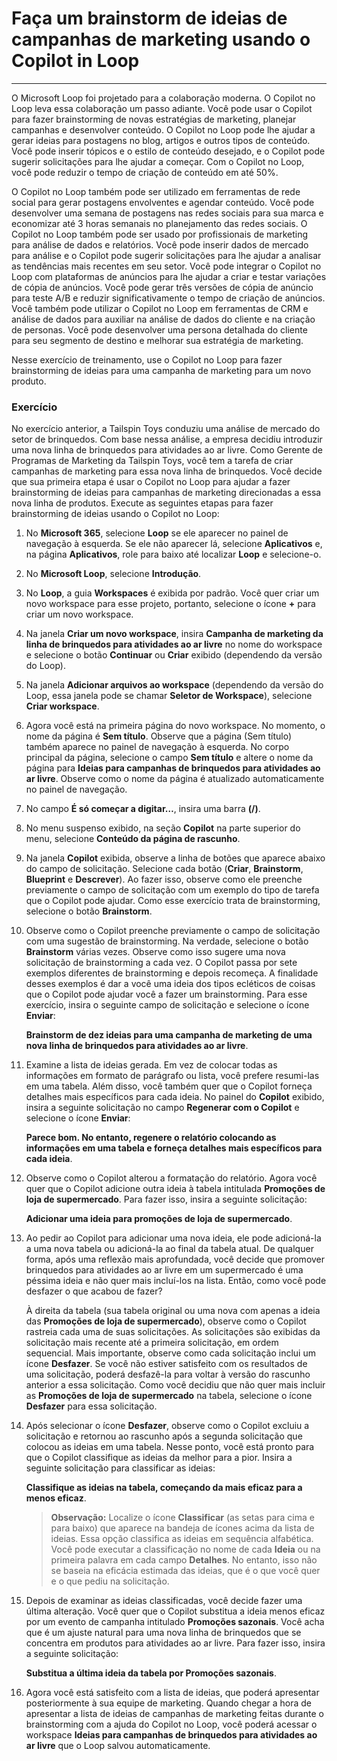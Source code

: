 # Faça um brainstorm de ideias de campanhas de marketing usando o Copilot in Loop
---
O Microsoft Loop foi projetado para a colaboração moderna. O Copilot no Loop leva essa colaboração um passo adiante. Você pode usar o Copilot para fazer brainstorming de novas estratégias de marketing, planejar campanhas e desenvolver conteúdo. O Copilot no Loop pode lhe ajudar a gerar ideias para postagens no blog, artigos e outros tipos de conteúdo. Você pode inserir tópicos e o estilo de conteúdo desejado, e o Copilot pode sugerir solicitações para lhe ajudar a começar. Com o Copilot no Loop, você pode reduzir o tempo de criação de conteúdo em até 50%.

O Copilot no Loop também pode ser utilizado em ferramentas de rede social para gerar postagens envolventes e agendar conteúdo. Você pode desenvolver uma semana de postagens nas redes sociais para sua marca e economizar até 3 horas semanais no planejamento das redes sociais. O Copilot no Loop também pode ser usado por profissionais de marketing para análise de dados e relatórios. Você pode inserir dados de mercado para análise e o Copilot pode sugerir solicitações para lhe ajudar a analisar as tendências mais recentes em seu setor. Você pode integrar o Copilot no Loop com plataformas de anúncios para lhe ajudar a criar e testar variações de cópia de anúncios. Você pode gerar três versões de cópia de anúncio para teste A/B e reduzir significativamente o tempo de criação de anúncios. Você também pode utilizar o Copilot no Loop em ferramentas de CRM e análise de dados para auxiliar na análise de dados do cliente e na criação de personas. Você pode desenvolver uma persona detalhada do cliente para seu segmento de destino e melhorar sua estratégia de marketing.

Nesse exercício de treinamento, use o Copilot no Loop para fazer brainstorming de ideias para uma campanha de marketing para um novo produto.

### Exercício

No exercício anterior, a Tailspin Toys conduziu uma análise de mercado do setor de brinquedos. Com base nessa análise, a empresa decidiu introduzir uma nova linha de brinquedos para atividades ao ar livre. Como Gerente de Programas de Marketing da Tailspin Toys, você tem a tarefa de criar campanhas de marketing para essa nova linha de brinquedos. Você decide que sua primeira etapa é usar o Copilot no Loop para ajudar a fazer brainstorming de ideias para campanhas de marketing direcionadas a essa nova linha de produtos. Execute as seguintes etapas para fazer brainstorming de ideias usando o Copilot no Loop:

1.  No **Microsoft 365**, selecione **Loop** se ele aparecer no painel de navegação à esquerda. Se ele não aparecer lá, selecione **Aplicativos** e, na página **Aplicativos**, role para baixo até localizar **Loop** e selecione-o.
2.  No **Microsoft Loop**, selecione **Introdução**.
3.  No **Loop**, a guia **Workspaces** é exibida por padrão. Você quer criar um novo workspace para esse projeto, portanto, selecione o ícone **+** para criar um novo workspace.
4.  Na janela **Criar um novo workspace**, insira **Campanha de marketing da linha de brinquedos para atividades ao ar livre** no nome do workspace e selecione o botão **Continuar** ou **Criar** exibido (dependendo da versão do Loop).
5.  Na janela **Adicionar arquivos ao workspace** (dependendo da versão do Loop, essa janela pode se chamar **Seletor de Workspace**), selecione **Criar workspace**.
6.  Agora você está na primeira página do novo workspace. No momento, o nome da página é **Sem título**. Observe que a página (Sem título) também aparece no painel de navegação à esquerda. No corpo principal da página, selecione o campo **Sem título** e altere o nome da página para **Ideias para campanhas de brinquedos para atividades ao ar livre**. Observe como o nome da página é atualizado automaticamente no painel de navegação.
7.  No campo **É só começar a digitar…**, insira uma barra **(/)**.
8.  No menu suspenso exibido, na seção **Copilot** na parte superior do menu, selecione **Conteúdo da página de rascunho**.
9.  Na janela **Copilot** exibida, observe a linha de botões que aparece abaixo do campo de solicitação. Selecione cada botão (**Criar**, **Brainstorm**, **Blueprint** e **Descrever**). Ao fazer isso, observe como ele preenche previamente o campo de solicitação com um exemplo do tipo de tarefa que o Copilot pode ajudar. Como esse exercício trata de brainstorming, selecione o botão **Brainstorm**.
10. Observe como o Copilot preenche previamente o campo de solicitação com uma sugestão de brainstorming. Na verdade, selecione o botão **Brainstorm** várias vezes. Observe como isso sugere uma nova solicitação de brainstorming a cada vez. O Copilot passa por sete exemplos diferentes de brainstorming e depois recomeça. A finalidade desses exemplos é dar a você uma ideia dos tipos ecléticos de coisas que o Copilot pode ajudar você a fazer um brainstorming. Para esse exercício, insira o seguinte campo de solicitação e selecione o ícone **Enviar**:
    
    **Brainstorm de dez ideias para uma campanha de marketing de uma nova linha de brinquedos para atividades ao ar livre**.
11. Examine a lista de ideias gerada. Em vez de colocar todas as informações em formato de parágrafo ou lista, você prefere resumi-las em uma tabela. Além disso, você também quer que o Copilot forneça detalhes mais específicos para cada ideia. No painel do **Copilot** exibido, insira a seguinte solicitação no campo **Regenerar com o Copilot** e selecione o ícone **Enviar**:
    
    **Parece bom. No entanto, regenere o relatório colocando as informações em uma tabela e forneça detalhes mais específicos para cada ideia**.
12. Observe como o Copilot alterou a formatação do relatório. Agora você quer que o Copilot adicione outra ideia à tabela intitulada **Promoções de loja de supermercado**. Para fazer isso, insira a seguinte solicitação:
    
    **Adicionar uma ideia para promoções de loja de supermercado**.
13. Ao pedir ao Copilot para adicionar uma nova ideia, ele pode adicioná-la a uma nova tabela ou adicioná-la ao final da tabela atual. De qualquer forma, após uma reflexão mais aprofundada, você decide que promover brinquedos para atividades ao ar livre em um supermercado é uma péssima ideia e não quer mais incluí-los na lista. Então, como você pode desfazer o que acabou de fazer?
    
    À direita da tabela (sua tabela original ou uma nova com apenas a ideia das **Promoções de loja de supermercado**), observe como o Copilot rastreia cada uma de suas solicitações. As solicitações são exibidas da solicitação mais recente até a primeira solicitação, em ordem sequencial. Mais importante, observe como cada solicitação inclui um ícone **Desfazer**. Se você não estiver satisfeito com os resultados de uma solicitação, poderá desfazê-la para voltar à versão do rascunho anterior a essa solicitação. Como você decidiu que não quer mais incluir as **Promoções de loja de supermercado** na tabela, selecione o ícone **Desfazer** para essa solicitação.
14. Após selecionar o ícone **Desfazer**, observe como o Copilot excluiu a solicitação e retornou ao rascunho após a segunda solicitação que colocou as ideias em uma tabela. Nesse ponto, você está pronto para que o Copilot classifique as ideias da melhor para a pior. Insira a seguinte solicitação para classificar as ideias:
    
    **Classifique as ideias na tabela, começando da mais eficaz para a menos eficaz**.
    
    > **Observação:** Localize o ícone **Classificar** (as setas para cima e para baixo) que aparece na bandeja de ícones acima da lista de ideias. Essa opção classifica as ideias em sequência alfabética. Você pode executar a classificação no nome de cada **Ideia** ou na primeira palavra em cada campo **Detalhes**. No entanto, isso não se baseia na eficácia estimada das ideias, que é o que você quer e o que pediu na solicitação.
15. Depois de examinar as ideias classificadas, você decide fazer uma última alteração. Você quer que o Copilot substitua a ideia menos eficaz por um evento de campanha intitulado **Promoções sazonais**. Você acha que é um ajuste natural para uma nova linha de brinquedos que se concentra em produtos para atividades ao ar livre. Para fazer isso, insira a seguinte solicitação:
    
    **Substitua a última ideia da tabela por Promoções sazonais**.
16. Agora você está satisfeito com a lista de ideias, que poderá apresentar posteriormente à sua equipe de marketing. Quando chegar a hora de apresentar a lista de ideias de campanhas de marketing feitas durante o brainstorming com a ajuda do Copilot no Loop, você poderá acessar o workspace **Ideias para campanhas de brinquedos para atividades ao ar livre** que o Loop salvou automaticamente.
